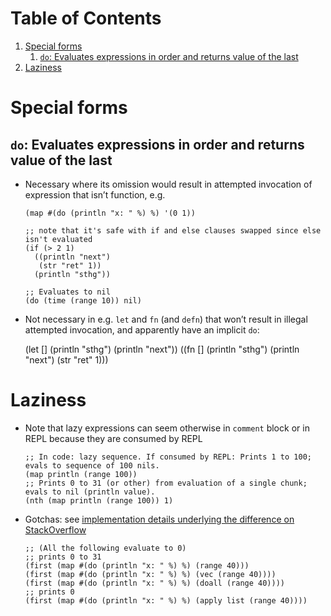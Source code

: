 
# Table of Contents

1.  [Special forms](#org1add9a7)
    1.  [`do`: Evaluates expressions in order and returns value of the last](#orgec3c981)
2.  [Laziness](#org16e1f2f)



<a id="org1add9a7"></a>

# Special forms


<a id="orgec3c981"></a>

## `do`: Evaluates expressions in order and returns value of the last

-   Necessary where its omission would result in attempted invocation of expression that isn&rsquo;t function, e.g.
    
        (map #(do (println "x: " %) %) '(0 1))
        
        ;; note that it's safe with if and else clauses swapped since else isn't evaluated
        (if (> 2 1)
          ((println "next")
           (str "ret" 1))
          (println "sthg"))
        
        ;; Evaluates to nil
        (do (time (range 10)) nil)

-   Not necessary in e.g. `let` and `fn` (and `defn`) that won&rsquo;t result in illegal attempted invocation, and apparently have an implicit `do`:

    (let []
      (println "sthg")
      (println "next"))
    ((fn []
       (println "sthg")
       (println "next")
       (str "ret" 1)))


<a id="org16e1f2f"></a>

# Laziness

-   Note that lazy expressions can seem otherwise in `comment` block or in REPL because they are consumed by REPL
    
        ;; In code: lazy sequence. If consumed by REPL: Prints 1 to 100; evals to sequence of 100 nils.
        (map println (range 100))
        ;; Prints 0 to 31 (or other) from evaluation of a single chunk; evals to nil (println value).
        (nth (map println (range 100)) 1)

-   Gotchas: see [implementation details underlying the difference on StackOverflow](https://stackoverflow.com/questions/39957310/map-not-quite-lazy)
    
        ;; (All the following evaluate to 0)
        ;; prints 0 to 31
        (first (map #(do (println "x: " %) %) (range 40)))
        (first (map #(do (println "x: " %) %) (vec (range 40))))
        (first (map #(do (println "x: " %) %) (doall (range 40))))
        ;; prints 0
        (first (map #(do (println "x: " %) %) (apply list (range 40))))


